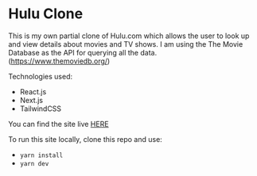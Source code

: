 # Hulu Clone

This is my own partial clone of Hulu.com which allows the user to look up and view details about movies and TV shows.
I am using the The Movie Database as the API for querying all the data. (https://www.themoviedb.org/)

Technologies used:
- React.js
- Next.js
- TailwindCSS

You can find the site live [HERE](https://hulu-clone-rho-ten.vercel.app/)

To run this site locally, clone this repo and use:
- `yarn install`
- `yarn dev`
